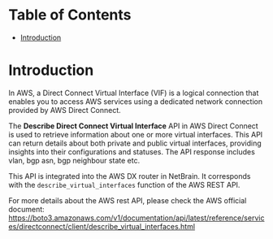 # Table of Contents
- [Introduction](#introduction)


# Introduction <a name="introduction"></a>
In AWS, a Direct Connect Virtual Interface (VIF) is a logical connection that enables you to access AWS services using a dedicated network connection provided by AWS Direct Connect.



The <b>Describe Direct Connect Virtual Interface</b> API in AWS Direct Connect is used to retrieve information about one or more virtual interfaces. This API can return details about both private and public virtual interfaces, providing insights into their configurations and statuses. The API response includes vlan, bgp asn, bgp neighbour state etc.

This API is integrated into the AWS DX router in NetBrain. It corresponds with the `describe_virtual_interfaces` function of the AWS REST API.



For more details about the AWS rest API, please check the AWS official document: https://boto3.amazonaws.com/v1/documentation/api/latest/reference/services/directconnect/client/describe_virtual_interfaces.html